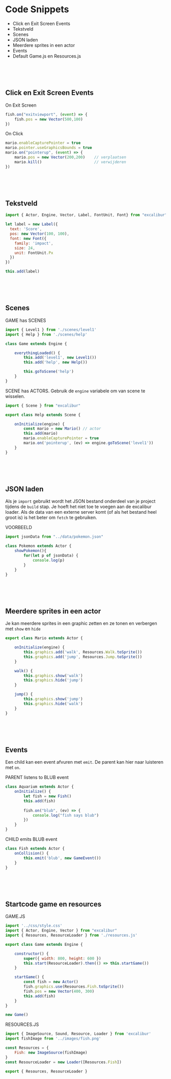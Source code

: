 
# Code Snippets

- Click en Exit Screen Events
- Tekstveld
- Scenes
- JSON laden
- Meerdere sprites in een actor
- Events
- Default Game.js en Resources.js

<br><br><br>

## Click en Exit Screen Events

On Exit Screen
```javascript
fish.on("exitviewport", (event) => {
    fish.pos = new Vector(500,100)
})
```
On Click
```javascript
mario.enableCapturePointer = true
mario.pointer.useGraphicsBounds = true
mario.on("pointerup", (event) => {
    mario.pos = new Vector(200,200)    // verplaatsen
    mario.kill()                       // verwijderen
})
```
<br><br><br>

## Tekstveld

```javascript
import { Actor, Engine, Vector, Label, FontUnit, Font} from "excalibur";

let label = new Label({
  text: 'Score',
  pos: new Vector(100, 100),
  font: new Font({
    family: 'impact',
    size: 24,
    unit: FontUnit.Px
  })
})

this.add(label)
```

<br><br><br>

## Scenes

GAME has SCENES
```javascript
import { Level1 } from './scenes/level1'
import { Help } from './scenes/help'

class Game extends Engine {

    everythingLoaded() {
        this.add('level1', new Level1())
        this.add('help', new Help())

        this.goToScene('help')
    }
}
```
SCENE has ACTORS.
Gebruik de `engine` variabele om van scene te wisselen.
```javascript
import { Scene } from "excalibur"

export class Help extends Scene {

    onInitialize(engine) {
        const mario = new Mario() // actor
        this.add(mario)
        mario.enableCapturePointer = true
        mario.on('pointerup', (ev) => engine.goToScene('level1'))
    }
}
```

<br><br><br>


## JSON laden

Als je `import` gebruikt wordt het JSON bestand onderdeel van je project tijdens de `build` stap. Je hoeft het niet toe te voegen aan de excalibur loader. Als de data van een externe server komt (of als het bestand heel groot is) is het beter om `fetch` te gebruiken.

VOORBEELD

```javascript
import jsonData from "../data/pokemon.json"

class Pokemon extends Actor {
    showPokemon(){
        for(let p of jsonData) {
            console.log(p)
        }
    }
}
```
<br><br><br>


## Meerdere sprites in een actor

Je kan meerdere sprites in een graphic zetten en ze tonen en verbergen met `show` en `hide`

```javascript
export class Mario extends Actor {

    onInitialize(engine) {
        this.graphics.add('walk', Resources.Walk.toSprite())
        this.graphics.add('jump', Resources.Jump.toSprite())
    }

    walk() {
        this.graphics.show('walk') 
        this.graphics.hide('jump') 
    }

    jump() {
        this.graphics.show('jump') 
        this.graphics.hide('walk') 
    }
}
```



<br><br><br>


## Events

Een child kan een event afvuren met `emit`. De parent kan hier naar luisteren met `on`.

PARENT listens to BLUB event
```javascript
class Aquarium extends Actor {
    onInitialize() {
        let fish = new Fish()
        this.add(fish)
        
        fish.on("blub", (ev) => {
            console.log("fish says blub")
        })
    }
}
```
CHILD emits BLUB event
```javascript
class Fish extends Actor {
    onCollision() {
        this.emit('blub', new GameEvent())
    }
}
```


<br><br><br>

## Startcode game en resources

GAME.JS
```javascript
import '../css/style.css'
import { Actor, Engine, Vector } from "excalibur"
import { Resources, ResourceLoader } from './resources.js'

export class Game extends Engine {

    constructor() {
        super({ width: 800, height: 600 })
        this.start(ResourceLoader).then(() => this.startGame())
    }

    startGame() {
        const fish = new Actor()
        fish.graphics.use(Resources.Fish.toSprite())
        fish.pos = new Vector(400, 300)
        this.add(fish)
    }
}

new Game()
```
RESOURCES.JS
```javascript
import { ImageSource, Sound, Resource, Loader } from 'excalibur'
import fishImage from '../images/fish.png'

const Resources = {
    Fish: new ImageSource(fishImage)
}
const ResourceLoader = new Loader([Resources.Fish])

export { Resources, ResourceLoader }
```


<br><br><br>
